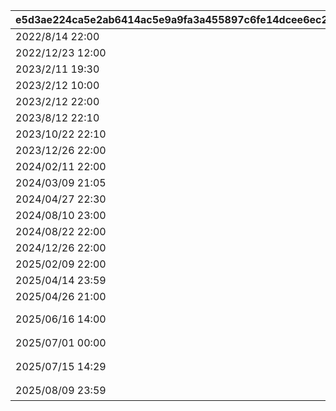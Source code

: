 |e5d3ae224ca5e2ab6414ac5e9a9fa3a455897c6fe14dcee6ec24a46af2187f73|06a45cc67268a7820f91c13daa757c9dc774d4b70e258b9c5afe16fe4be09bea|5e63e882e3c9937559caa0accbcb3018b46ad2e27be6e23a308421442c5d40ab|3811b100e541f9119d76501bda281612677c289c48b808eaa452932092563d07|8923361bdc34eac110f1d531024b997eb60f6ac7e756fe4be07392742c502892|75c9d9db94ecc1dee4d660ce9b7fa529c63e4eef89584e8d2931979e1504e18e|e8d5cb2c681aaa1712d3b555c8e8bca741e6f75efdaad70fb5ba40d94f851fea|
| --- | --- | --- | --- | --- | --- | --- |
|2022/8/14 22:00||2022081420|2022/8/8 18:00|https://www.youtube.com/watch?v=P1-wIUSbS-s||2022/8/14 20:00|
|2022/12/23 12:00||2022120817|2022/12/8 17:00|https://youtu.be/MJswZwqB94g||2022/12/8 17:00|
|2023/2/11 19:30||2023021113|2023/2/11 13:30|https://youtu.be/4KJK4_U8lt0||2023/2/11 13:30|
|2023/2/12 10:00||2023021119|2023/2/11 19:30|https://youtu.be/6rsO7sgp0VE||2023/2/11 19:30|
|2023/2/12 22:00||2023021210|2023/2/12 10:00|https://youtu.be/b-vc4MCBzdc||2023/2/12 10:00|
|2023/8/12 22:10||2023081220|2023/8/12 20:00|https://youtube.com/live/HIxUyDMGPto||2023/8/12 20:00|
|2023/10/22 22:10||2023102221|2023/10/22 20:00|https://youtube.com/live/pVOkcT4KsI0||2023/10/22 20:00|
|2023/12/26 22:00||2023122618|2023/12/26 18:00|https://www.youtube.com/@priconne_redive||2023/12/26 18:00|
|2024/02/11 22:00||2024021015|2024/02/10 15:00|https://www.youtube.com/channel/UCiPSajGFI4ja74nYPU1MexA||2024/02/10 15:00|
|2024/03/09 21:05||2024030912|2024/03/09 12:00|https://www.youtube.com/@priconne_redive||2024/03/09 12:00|
|2024/04/27 22:30||2024042710|2024/04/27 10:00|https://youtube.com/live/q4nmwdceWik||2024/04/27 10:00|
|2024/08/10 23:00||2024081019|2024/08/10 19:00|https://youtube.com/live/zWczosxSvVE||2024/08/10 19:00|
|2024/08/22 22:00||2024082219|2024/08/22 19:00|https://youtube.com/live/Qp9pJyTIHE4||2024/08/22 19:00|
|2024/12/26 22:00||2024122619|2024/12/26 19:00|https://www.youtube.com/@priconne_redive/streams||2024/12/26 19:00|
|2025/02/09 22:00||2025020815|2025/02/08 15:00|https://www.youtube.com/@priconne_redive||2025/02/08 15:00|
|2025/04/14 23:59||2025040812|2025/04/08 12:00|https://questant.jp/q/9Z3V1IG9||2025/04/08 12:00|
|2025/04/26 21:00||2025042618|2025/04/26 18:00|https://youtu.be/hTkgDQ67Ylo||2025/04/26 18:00|
|2025/06/16 14:00|Cygames IDへ|2025043012|2025/04/30 12:00|https://cygames.com/games/priconne/guide/?utm_source=priconne&utm_medium=app&utm_campaign=mypage_banner|Cygames IDとの連携について|2025/04/30 12:00|
|2025/07/01 00:00|アンケートへ|2025061615|2025/06/16 15:00|https://questant.jp/q/YMHKMIS6|プレイヤーアンケート実施中！|2025/06/16 15:00|
|2025/07/15 14:29|Cygames IDへ|2025071012|2025/07/10 11:30|https://cygames.com/games/priconne/guide/?utm_source=priconne&utm_medium=app&utm_campaign=mypage_banner|Cygames IDとの連携について|2025/07/10 11:30|
|2025/08/09 23:59|配信ページへ|2025080912|2025/08/09 12:00|https://youtube.com/live/mfSAnJABuOU|生放送のお知らせ|2025/08/09 12:00|